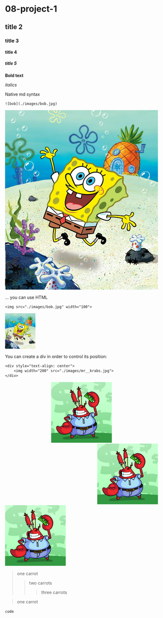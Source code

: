 # 08-project-1

## title 2

### title 3

#### title 4

##### title 5


**Bold text**

*italics*

Native md syntax
```
![bob](./images/bob.jpg)
```


![bob](./images/bob.jpg)


... you can use HTML

```
<img src="./images/bob.jpg" width="100">
```

<img src="./images/bob.jpg" width="100">

You can create a div in order to control its position:
```
<div style="text-align: center">
    <img width="200" src="./images/mr__krabs.jpg">
</div>
```

<div style="text-align: center">
    <img width="200" src="./images/mr__krabs.jpg">
</div>

<div style="text-align: right">
    <img width="200" src="./images/mr__krabs.jpg">
</div>

<div style="text-align: left">
    <img width="200" src="./images/mr__krabs.jpg">
</div>


> one carrot
>> two carrots
>>> three carrots

> one carrot

```code```